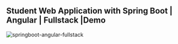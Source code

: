 ## Student Web Application with Spring Boot | Angular | Fullstack |Demo 

![springboot-angular-fullstack](https://user-images.githubusercontent.com/86077654/139096926-24483539-4ef8-4952-8fcb-ef4713974898.png)

